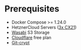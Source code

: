 # Prerequisites

* Docker Compose >= 1.24.0
* HetznerCloud Servers ([3x CX21](https://www.hetzner.com/cloud#))
* [Wasabi](https://wasabi.com) S3 Storage
* [Cloudflare](https://www.cloudflare.com) free plan 
* [Git-crypt](https://github.com/AGWA/git-crypt)